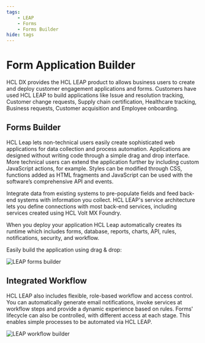 ```yaml
---
tags:
    - LEAP
    - Forms
    - Forms Builder
hide: tags
---
```


# Form Application Builder

HCL DX provides the HCL LEAP product to allows business users to create and deploy customer engagement applications and forms. Customers have used HCL LEAP to build applications like Issue and resolution tracking, Customer change requests, Supply chain certification, Healthcare tracking, Business requests, Customer acquisition and Employee onboarding.

## Forms Builder

HCL Leap lets non-technical users easily create sophisticated web applications for data collection and process automation. Applications are designed without writing code through a simple drag and drop interface. More technical users can extend the application further by including custom JavaScript actions, for example. Styles can be modified through CSS, functions added as HTML fragments and JavaScript can be used with the software’s comprehensive API and events.

Integrate data from existing systems to pre-populate fields and feed back-end systems with information you collect. HCL LEAP's service architecture lets you define connections with most back-end services, including services created using HCL Volt MX Foundry.

When you deploy your application HCL Leap automatically creates its runtime which includes forms, database, reports, charts, API, rules, notifications, security, and workflow.

Easily build the application using drag & drop:

![LEAP forms builder](assets/leap-builder.png)

## Integrated Workflow

HCL LEAP also includes flexible, role-based workflow and access control. You can automatically generate email notifications, invoke services at workflow steps and provide a dynamic experience based on rules. Forms' lifecycle can also be controlled, with different access at each stage. This enables simple processes to be automated via HCL LEAP.

![LEAP workflow builder](assets/leap-workflow.png)
